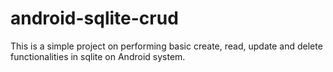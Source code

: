 # android-sqlite-crud

This is a simple project on performing basic create, read, update and delete functionalities in sqlite on Android system.
